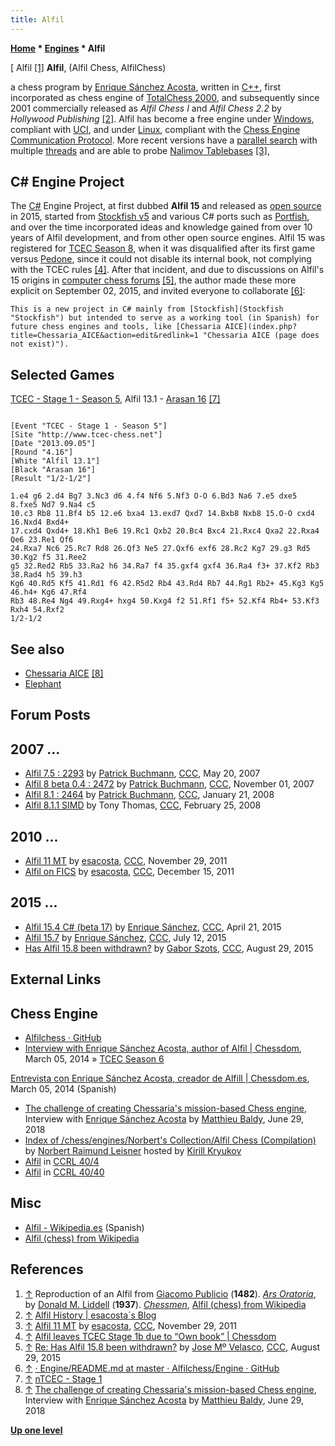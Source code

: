 ```yaml
---
title: Alfil
---
```

**[Home](Home "Home") * [Engines](Engines "Engines") * Alfil**

\[ Alfil <a id="cite-note-1" href="#cite-ref-1">[1]</a>
**Alfil**, (Alfil Chess, AlfilChess)

a chess program by [Enrique Sánchez Acosta](Enrique_S%C3%A1nchez_Acosta "Enrique Sánchez Acosta"), written in [C++](Cpp "Cpp"), first incorporated as chess engine of [TotalChess 2000](index.php?title=TotalChess_2000&action=edit&redlink=1 "TotalChess 2000 (page does not exist)"),
and subsequently since 2001 commercially released as *Alfil Chess I* and *Alfil Chess 2.2* by *Hollywood Publishing* <a id="cite-note-2" href="#cite-ref-2">[2]</a>.
Alfil has become a free engine under [Windows](Windows "Windows"), compliant with [UCI](UCI "UCI"), and under [Linux](Linux "Linux"), compliant with the [Chess Engine Communication Protocol](Chess_Engine_Communication_Protocol "Chess Engine Communication Protocol"). More recent versions have a [parallel search](Parallel_Search "Parallel Search") with multiple [threads](Thread "Thread") and are able to probe [Nalimov Tablebases](Nalimov_Tablebases "Nalimov Tablebases") <a id="cite-note-3" href="#cite-ref-3">[3]</a>,

## C# Engine Project

The [C#](C_sharp "C sharp") Engine Project, at first dubbed **Alfil 15** and released as [open source](Category:Open_Source "Category:Open Source") in 2015, started from [Stockfish v5](Stockfish "Stockfish") and various C# ports such as [Portfish](Portfish "Portfish"),
and over the time incorporated ideas and knowledge gained from over 10 years of Alfil development, and from other open source engines.
Alfil 15 was registered for [TCEC Season 8](TCEC_Season_8 "TCEC Season 8"), when it was disqualified after its first game versus [Pedone](Pedone "Pedone"), since it could not disable its internal book, not complying with the TCEC rules <a id="cite-note-4" href="#cite-ref-4">[4]</a>.
After that incident, and due to discussions on Alfil's 15 origins in [computer chess forums](Computer_Chess_Forums "Computer Chess Forums") <a id="cite-note-5" href="#cite-ref-5">[5]</a>,
the author made these more explicit on September 02, 2015, and invited everyone to collaborate <a id="cite-note-6" href="#cite-ref-6">[6]</a>:

```
This is a new project in C# mainly from [Stockfish](Stockfish "Stockfish") but intended to serve as a working tool (in Spanish) for future chess engines and tools, like [Chessaria AICE](index.php?title=Chessaria_AICE&action=edit&redlink=1 "Chessaria AICE (page does not exist)").

```

## Selected Games

[TCEC - Stage 1 - Season 5](TCEC_Season_5#Stage1 "TCEC Season 5"), Alfil 13.1 - [Arasan 16](Arasan "Arasan") <a id="cite-note-7" href="#cite-ref-7">[7]</a>

```

[Event "TCEC - Stage 1 - Season 5"]
[Site "http://www.tcec-chess.net"]
[Date "2013.09.05"]
[Round "4.16"]
[White "Alfil 13.1"]
[Black "Arasan 16"]
[Result "1/2-1/2"]

1.e4 g6 2.d4 Bg7 3.Nc3 d6 4.f4 Nf6 5.Nf3 O-O 6.Bd3 Na6 7.e5 dxe5 8.fxe5 Nd7 9.Na4 c5 
10.c3 Rb8 11.Bf4 b5 12.e6 bxa4 13.exd7 Qxd7 14.Bxb8 Nxb8 15.O-O cxd4 16.Nxd4 Bxd4+ 
17.cxd4 Qxd4+ 18.Kh1 Be6 19.Rc1 Qxb2 20.Bc4 Bxc4 21.Rxc4 Qxa2 22.Rxa4 Qe6 23.Re1 Qf6 
24.Rxa7 Nc6 25.Rc7 Rd8 26.Qf3 Ne5 27.Qxf6 exf6 28.Rc2 Kg7 29.g3 Rd5 30.Kg2 f5 31.Ree2 
g5 32.Red2 Rb5 33.Ra2 h6 34.Ra7 f4 35.gxf4 gxf4 36.Ra4 f3+ 37.Kf2 Rb3 38.Rad4 h5 39.h3
Kg6 40.Rd5 Kf5 41.Rd1 f6 42.R5d2 Rb4 43.Rd4 Rb7 44.Rg1 Rb2+ 45.Kg3 Kg5 46.h4+ Kg6 47.Rf4 
Rb3 48.Re4 Ng4 49.Rxg4+ hxg4 50.Kxg4 f2 51.Rf1 f5+ 52.Kf4 Rb4+ 53.Kf3 Rxh4 54.Rxf2 
1/2-1/2

```

## See also

- [Chessaria AICE](index.php?title=Chessaria_AICE&action=edit&redlink=1 "Chessaria AICE (page does not exist)") <a id="cite-note-8" href="#cite-ref-8">[8]</a>
- [Elephant](Elephant "Elephant")

## Forum Posts

## 2007 ...

- [Alfil 7.5 : 2293](http://www.talkchess.com/forum/viewtopic.php?t=13918) by [Patrick Buchmann](Patrick_Buchmann "Patrick Buchmann"), [CCC](CCC "CCC"), May 20, 2007
- [Alfil 8 beta 0.4 : 2472](http://www.talkchess.com/forum/viewtopic.php?t=17516) by [Patrick Buchmann](Patrick_Buchmann "Patrick Buchmann"), [CCC](CCC "CCC"), November 01, 2007
- [Alfil 8.1 : 2464](http://www.talkchess.com/forum/viewtopic.php?t=19113) by [Patrick Buchmann](Patrick_Buchmann "Patrick Buchmann"), [CCC](CCC "CCC"), January 21, 2008
- [Alfil 8.1.1 SIMD](http://www.talkchess.com/forum/viewtopic.php?t=19820) by Tony Thomas, [CCC](CCC "CCC"), February 25, 2008

## 2010 ...

- [Alfil 11 MT](http://www.talkchess.com/forum/viewtopic.php?t=41263) by [esacosta](Enrique_S%C3%A1nchez_Acosta "Enrique Sánchez Acosta"), [CCC](CCC "CCC"), November 29, 2011
- [Alfil on FICS](http://www.talkchess.com/forum/viewtopic.php?t=41455) by [esacosta](Enrique_S%C3%A1nchez_Acosta "Enrique Sánchez Acosta"), [CCC](CCC "CCC"), December 15, 2011

## 2015 ...

- [Alfil 15.4 C# (beta 17)](http://www.talkchess.com/forum/viewtopic.php?t=56082) by [Enrique Sánchez](Enrique_S%C3%A1nchez_Acosta "Enrique Sánchez Acosta"), [CCC](CCC "CCC"), April 21, 2015
- [Alfil 15.7](http://www.talkchess.com/forum/viewtopic.php?t=56954) by [Enrique Sánchez](Enrique_S%C3%A1nchez_Acosta "Enrique Sánchez Acosta"), [CCC](CCC "CCC"), July 12, 2015
- [Has Alfil 15.8 been withdrawn?](http://www.talkchess.com/forum/viewtopic.php?t=57433) by [Gabor Szots](Gabor_Szots "Gabor Szots"), [CCC](CCC "CCC"), August 29, 2015

## External Links

## Chess Engine

- [Alfilchess · GitHub](https://github.com/Alfilchess)
- [Interview with Enrique Sánchez Acosta, author of Alfil | Chessdom](http://www.chessdom.com/interview-with-enrique-sanchez-acosta-author-of-alfil/), March 05, 2014 » [TCEC Season 6](TCEC_Season_6 "TCEC Season 6")

[Entrevista con Enrique Sánchez Acosta, creador de Alfill | Chessdom.es](http://es.chessdom.com/2014/entrevista-con-enrique-sanchez-acosta-creador-de-alfil/), March 05, 2014 (Spanish)

- [The challenge of creating Chessaria's mission-based Chess engine](https://www.gamasutra.com/blogs/MatthieuBaldyPixelWizards/20180629/319443/Interview_The_challenge_of_creating_Chessarias_Chess_engine.php), Interview with [Enrique Sánchez Acosta](Enrique_S%C3%A1nchez_Acosta "Enrique Sánchez Acosta") by [Matthieu Baldy](https://www.linkedin.com/in/matthieubaldy/), June 29, 2018
- [Index of /chess/engines/Norbert's Collection/Alfil Chess (Compilation)](http://kirr.homeunix.org/chess/engines/Norbert%27s%20Collection/Alfil%20Chess%20%28Compilation%29/) by [Norbert Raimund Leisner](Norbert_Raimund_Leisner "Norbert Raimund Leisner") hosted by [Kirill Kryukov](Kirill_Kryukov "Kirill Kryukov")
- [Alfil](http://ccrl.chessdom.com/ccrl/404/cgi/compare_engines.cgi?family=Alfil&print=Rating+list&print=Results+table&print=LOS+table&print=Ponder+hit+table&print=Eval+difference+table&print=Comopp+gamenum+table&print=Overlap+table&print=Score+with+common+opponents) in [CCRL 40/4](CCRL "CCRL")
- [Alfil](http://ccrl.chessdom.com/ccrl/4040/cgi/compare_engines.cgi?family=Alfil&print=Rating+list&print=Results+table&print=LOS+table&print=Ponder+hit+table&print=Eval+difference+table&print=Comopp+gamenum+table&print=Overlap+table&print=Score+with+common+opponentsT) in [CCRL 40/40](CCRL "CCRL")

## Misc

- [Alfil - Wikipedia.es](http://es.wikipedia.org/wiki/Alfil) (Spanish)
- [Alfil (chess) from Wikipedia](https://en.wikipedia.org/wiki/Alfil_%28chess%29)

## References

1. <a id="cite-ref-1" href="#cite-note-1">↑</a> Reproduction of an Alfil from [Giacomo Publicio](http://beta.biblissima.fr/fr/ark:/43093/oedataecba17c429b277b30f41f95b7a9d371d565461cb) (**1482**). *[Ars Oratoria](https://archive.org/details/OEXV540_P4/page/n139)*, by [Donald M. Liddell](https://www.abebooks.com/servlet/SearchResults?an=liddell%20donald%20macy&cm_sp=det-_-bdp-_-author) (**1937**). *[Chessmen](https://www.abebooks.com/servlet/SearchResults?an=liddell%20donald%20macy&cm_sp=det-_-bdp-_-author)*, [Alfil (chess) from Wikipedia](https://en.wikipedia.org/wiki/Alfil_%28chess%29)
1. <a id="cite-ref-2" href="#cite-note-2">↑</a> [Alfil History | esacosta´s Blog](http://esacosta.wordpress.com/home-2/alfil-history/)
1. <a id="cite-ref-3" href="#cite-note-3">↑</a> [Alfil 11 MT](http://www.talkchess.com/forum/viewtopic.php?t=41263) by [esacosta](Enrique_S%C3%A1nchez_Acosta "Enrique Sánchez Acosta"), [CCC](CCC "CCC"), November 29, 2011
1. <a id="cite-ref-4" href="#cite-note-4">↑</a> [Alfil leaves TCEC Stage 1b due to “Own book” | Chessdom](http://www.chessdom.com/alfil-leaves-tcec-stage-1b-due-to-own-book/)
1. <a id="cite-ref-5" href="#cite-note-5">↑</a> [Re: Has Alfil 15.8 been withdrawn?](http://www.talkchess.com/forum/viewtopic.php?t=57433) by [Jose Mº Velasco](Jose_Maria_Velasco "Jose Maria Velasco"), [CCC](CCC "CCC"), August 29, 2015
1. <a id="cite-ref-6" href="#cite-note-6">↑</a> [· Engine/README.md at master · Alfilchess/Engine · GitHub](https://github.com/Alfilchess/Engine/blob/master/README.md)
1. <a id="cite-ref-7" href="#cite-note-7">↑</a> [nTCEC - Stage 1](http://tcec.chessdom.com/stage_1.php)
1. <a id="cite-ref-8" href="#cite-note-8">↑</a> [The challenge of creating Chessaria's mission-based Chess engine](https://www.gamasutra.com/blogs/MatthieuBaldyPixelWizards/20180629/319443/Interview_The_challenge_of_creating_Chessarias_Chess_engine.php), Interview with [Enrique Sánchez Acosta](Enrique_S%C3%A1nchez_Acosta "Enrique Sánchez Acosta") by [Matthieu Baldy](https://www.linkedin.com/in/matthieubaldy/), June 29, 2018

**[Up one level](Engines "Engines")**

